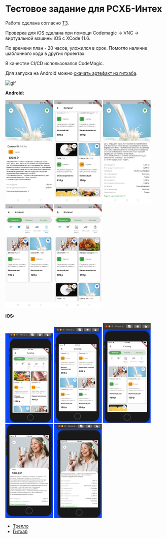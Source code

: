 # Тестовое задание для РСХБ-Интех


Работа сделана согласно [ТЗ](https://docs.google.com/document/d/1yLhaFMSEdxWThxvEqFQgYOjwxgkDHjiMnD9YFwNEg7w/edit).

Проверка для iOS сделана при помощи Codemagic -> VNC -> виртуальной машины iOS с XCode 11.6.

По времени план - 20 часов, уложился в срок. Помогло наличие шаблонного кода в других проектах.

В качестве CI/CD использовался CodeMagic.

Для запуска на Android можно [скачать артефакт из гитхаба](https://github.com/ValeriusGC/flutter_rshb_sample/releases/tag/v.0.1.0).

![gif](https://github.com/ValeriusGC/flutter_rshb_sample/blob/dev/images/record.gif)

**Android:**

<p float="left">
    <img src="./images/android_1.jpg" alt="drawing" width="150"/>
    <img src="./images/android_2.jpg" alt="drawing" width="150"/>
    <img src="./images/android_3.jpg" alt="drawing" width="150"/>
    <img src="./images/android_4.jpg" alt="drawing" width="150"/>
    <img src="./images/android_5.jpg" alt="drawing" width="150"/>
</p>    

**iOS:**

<p float="left">
    <img src="./images/ios_1.png" alt="drawing" width="150"/>
    <img src="./images/ios_2.png" alt="drawing" width="150"/>
    <img src="./images/ios_3.png" alt="drawing" width="150"/>
    <img src="./images/ios_4.png" alt="drawing" width="150"/>
    <img src="./images/ios_5.png" alt="drawing" width="150"/>
</p>    



- [Трелло](https://trello.com/b/tERK8BLB/%D1%80%D1%81%D1%85%D0%B1-%D1%82%D0%B5%D1%81%D1%82%D0%BE%D0%B2%D0%BE%D0%B5-%D0%B7%D0%B0%D0%B4%D0%B0%D0%BD%D0%B8%D0%B5)
- [Гитхаб](https://github.com/ValeriusGC/flutter_rshb_sample)

